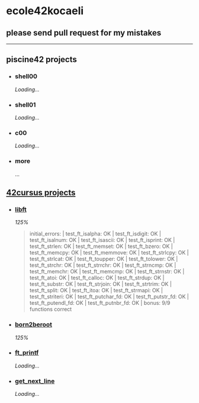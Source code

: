 # ecole42kocaeli

## please send pull request for my mistakes

---

## piscine42 projects

- ### shell00

    *Loading...*

- ### shell01

    *Loading...*

- ### c00

    *Loading...*

- ### more

    ...

## [42cursus projects](42cursus/)

- ### [libft](42cursus/libft)

    *125%*

    > initial_errors: | test_ft_isalpha: OK | test_ft_isdigit: OK | test_ft_isalnum: OK | test_ft_isascii: OK | test_ft_isprint: OK | test_ft_strlen: OK | test_ft_memset: OK | test_ft_bzero: OK | test_ft_memcpy: OK | test_ft_memmove: OK | test_ft_strlcpy: OK | test_ft_strlcat: OK | test_ft_toupper: OK | test_ft_tolower: OK | test_ft_strchr: OK | test_ft_strrchr: OK | test_ft_strncmp: OK | test_ft_memchr: OK | test_ft_memcmp: OK | test_ft_strnstr: OK | test_ft_atoi: OK | test_ft_calloc: OK | test_ft_strdup: OK | test_ft_substr: OK | test_ft_strjoin: OK | test_ft_strtrim: OK | test_ft_split: OK | test_ft_itoa: OK | test_ft_strmapi: OK | test_ft_striteri: OK | test_ft_putchar_fd: OK | test_ft_putstr_fd: OK | test_ft_putendl_fd: OK | test_ft_putnbr_fd: OK | bonus: 9/9 functions correct

- ### [born2beroot](42cursus/born2beroot)

    *125%*

- ### [ft_printf](42cursus/ft_printf)

    *Loading...*

- ### [get_next_line](42cursus/get_next_line)

    *Loading...*
